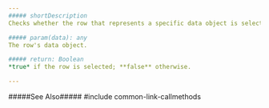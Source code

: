 ```yaml
---
##### shortDescription
Checks whether the row that represents a specific data object is selected. Takes effect only if **selection**.[deferred](/api-reference/10%20UI%20Widgets/dxDataGrid/1%20Configuration/selection/deferred.md '/Documentation/ApiReference/UI_Widgets/dxDataGrid/Configuration/selection/#deferred') is **true**.

##### param(data): any
The row's data object.

##### return: Boolean
*true* if the row is selected; **false** otherwise.

---
```

#####See Also#####
#include common-link-callmethods
